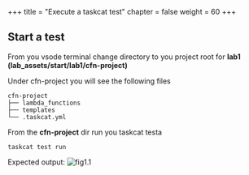 +++
title = "Execute a taskcat test"
chapter = false
weight = 60
+++



## Start a test

From you vsode terminal change directory to you project root for **lab1** __(lab_assets/start/lab1/cfn-project)__

Under cfn-project you will see the following files
```
cfn-project
├── lambda_functions
├── templates
└── .taskcat.yml

```

From the **cfn-project** dir run you taskcat testa

```
taskcat test run
```

Expected output:
![fig1.1](/10_lab1/images/taskcat_execution.gif)

